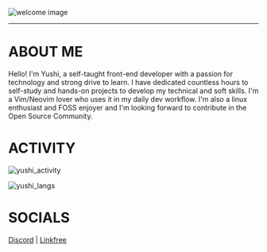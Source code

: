![welcome image](https://zupimages.net/up/23/05/uq11.gif)
___
# ABOUT ME

Hello! I'm Yushi, a self-taught front-end developer with a passion for technology and strong drive to learn. I have dedicated countless
hours to self-study and hands-on projects to develop my technical and soft skills. I'm a Vim/Neovim lover who uses it in my daily
dev workflow. I'm also a linux enthusiast and FOSS enjoyer and I'm looking forward to contribute in the Open Source Community.

# ACTIVITY

![yushi_activity](https://github-readme-stats.vercel.app/api?username=yushi5058&count_private=true)

![yushi_langs](https://github-readme-stats.vercel.app/api/top-langs/?username=yushi5058&layout=compact)



# SOCIALS 

[Discord](discord.com/users/1071758711330193478) | [Linkfree](https://linkfree.eddiehub.io/Yushi5058)


